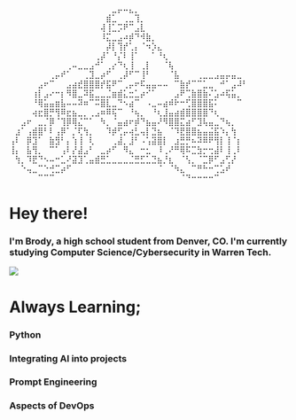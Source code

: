 ⠀⠀⠀⠀⠀⠀⠀⠀⠀⠀⠀⠀⠀⠀⠀⠀⠀⠀⣀⡤⠤⣄⡀⠀⠀⠀⠀⠀⠀⠀⠀⠀⠀⠀⠀⠀⠀⠀⠀⠀⠀⠀
⠀⠀⠀⠀⠀⠀⠀⠀⠀⠀⠀⠀⠀⠀⠀⠀⠀⣾⣁⠀⢀⣀⢹⡀⠀⠀⠀⠀⠀⠀⠀⠀⠀⠀⠀⠀⠀⠀⠀⠀⠀⠀
⠀⠀⠀⠀⠀⠀⠀⠀⠀⠀⠀⠀⠀⠀⠀⠀⢼⢸⣁⡩⠟⠉⣠⣇⠀⠀⠀⠀⠀⠀⠀⠀⠀⠀⠀⠀⠀⠀⠀⠀⠀⠀
⠀⠀⠀⠀⠀⠀⠀⠀⠀⠀⠀⠀⠀⠀⠀⠀⠸⣍⣀⣠⠴⡾⠙⠺⣷⡀⠀⠀⠀⠀⠀⠀⠀⠀⠀⠀⠀⠀⠀⠀⠀⠀
⠀⠀⠀⠀⠀⠀⠀⠀⠀⠀⠀⠀⠀⠀⠀⠀⠀⡼⡇⢹⡞⢁⡄⠈⠲⡱⣄⠀⠀⠀⠀⠀⠀⠀⠀⠀⠀⠀⠀⠀⠀⠀
⠀⠀⠀⠀⠀⠀⠀⠀⠀⠀⠀⠀⠀⠀⠀⢀⡼⠁⠘⡌⠇⢸⠁⠀⠀⠁⠘⢆⠀⠀⠀⠀⠀⠀⠀⠀⠀⠀⠀⠀⠀⠀
⠀⠀⠀⠀⠀⠀⠀⠀⠀⠀⢀⠤⣀⣀⣠⠚⠁⢀⡔⠙⢆⢸⠀⢀⡇⠀⠀⠈⢧⠀⠀⠀⠀⠀⠀⠀⠀⠀⠀⠀⠀⠀
⠀⠀⠀⠀⠀⠀⠀⢀⡤⠞⠁⠀⠀⢀⣹⣀⡴⠋⠀⢀⡼⠋⠉⢸⠃⠀⠀⠀⠈⣧⠀⠀⠀⢀⣀⣀⣠⣤⡤⣤⣀⠀
⠀⠀⠀⠀⠀⣠⠖⠉⠀⠀⣠⣴⣞⣿⣿⣿⡞⣯⠟⠉⢀⡤⠖⠯⣤⣤⠤⠤⠀⠉⣷⡞⠉⠉⣁⣀⠀⠚⠁⣠⠼⠃
⠀⠀⠀⠀⢰⡇⣠⠔⠒⡆⠻⣿⣀⠽⣯⣀⣀⣈⣶⣾⣅⣒⣁⡴⠊⠁⠀⠀⠀⣠⠟⢉⣷⣿⣷⠌⣡⠴⢯⣥⡀⠀
⠀⠀⠀⠀⠘⢿⣥⣤⣶⣧⠤⠤⠽⠶⠉⠭⣿⣇⣀⠙⠢⣴⠉⠀⠠⣀⠤⣴⠾⠗⠒⢋⣿⣿⣿⣯⠅⠀⠀⠀⠉⠀
⠀⠀⠀⠀⢴⣖⣿⡛⢻⠿⣖⣦⣀⡀⢀⣠⠶⠿⢯⠉⠀⠘⢦⡀⠀⠘⢆⣸⣤⣴⣾⣿⣿⣿⣿⠙⢆⠀⠀⠀⠀⠀
⠀⠀⣠⠖⠀⣀⡈⡿⠈⢹⡿⢿⣌⠉⠁⠀⠳⡀⠈⣤⣴⠖⡾⠙⣦⣤⠜⠻⣿⣿⣍⣴⠋⣹⢧⣤⣀⠙⢦⡀⠀⠀
⠀⣰⠁⢠⣾⣿⠃⠇⢠⡿⠁⡈⢏⢳⡀⠀⠀⠹⡾⢋⡤⢴⣃⢤⡇⣙⣦⠀⠈⠹⣟⣿⣿⣦⣤⣬⣯⠱⡄⢳⠀⠀
⢠⠇⠀⡿⣹⠁⠀⣷⣻⠃⡄⢱⢸⠀⢇⠀⠀⠀⢀⣼⡀⣸⠃⠠⢡⣽⣿⡇⠀⣰⣛⡛⠦⠽⠿⠟⢻⡇⢸⠈⡆⠀
⢸⡄⠀⣧⢻⡀⠀⠉⠁⢠⠇⡜⣼⣠⠃⠀⣀⡴⠋⠀⠻⣄⠀⠒⣂⠀⠸⢀⠜⠛⢿⠯⣉⣳⡒⢒⣼⠇⢸⢀⠇⠀
⠀⢳⡀⠹⣟⠙⠢⠤⠒⣁⠜⣽⣹⢁⣤⣾⣛⣁⣀⣀⣀⣈⣛⣋⣁⣙⣦⡘⣆⠀⠈⢣⡀⠈⣉⡿⠋⣠⢋⡜⠀⠀
⠀⠀⠑⢤⣀⠉⠑⢚⣉⡴⠋⠀⠀⠀⠀⠀⠀⠀⠀⠀⠀⠀⠀⠀⠀⠀⠈⠀⠈⠳⣄⠀⠉⠛⠓⠒⢉⣡⠞⠀⠀⠀
⠀⠀⠀⠀⠀⠉⠉⠉⠀⠀⠀⠀⠀⠀⠀⠀⠀⠀⠀⠀⠀⠀⠀⠀⠀⠀⠀⠀⠀⠀⠈⠙⠒⠒⠒⠒⠉⠀⠀⠀⠀⠀

# Hey there!
### I'm Brody, a high school student from Denver, CO. I'm currently studying Computer Science/Cybersecurity in Warren Tech.
<a href='https://www.linkedin.com/in/brodybroughton/'><img src='https://img.shields.io/badge/in-LinkedIn-0072b1?labelColor=0072b1&color=ffffff'></a>


# Always Learning;
### Python
### Integrating AI into projects
### Prompt Engineering
### Aspects of DevOps

<!--
**brodyBroughton/brodyBroughton** is a ✨ _special_ ✨ repository because its `README.md` (this file) appears on your GitHub profile.

Here are some ideas to get you started:

- 🔭 I’m currently working on ...
- 🌱 I’m currently learning ...
- 👯 I’m looking to collaborate on ...
- 🤔 I’m looking for help with ...
- 💬 Ask me about ...
- 📫 How to reach me: ...
- 😄 Pronouns: ...
- ⚡ Fun fact: ...
-->
